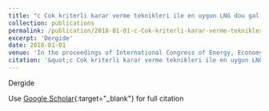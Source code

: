 ```yaml
---
title: "c Cok kriterli karar verme teknikleri ile en uygun LNG dou gal gaz tedarikc cisi sec cimi: G&quot;uncel c sartlara g&quot;ore T&quot;urkiye &quot;Orneu gi"
collection: publications
permalink: /publication/2018-01-01-c-Cok-kriterli-karar-verme-teknikleri-ile-en-uygun-LNG-dou-g
excerpt: 'Dergide'
date: 2018-01-01
venue: 'In the proceedings of International Congress of Energy, Economy and Security'
citation: '&quot;c Cok kriterli karar verme teknikleri ile en uygun LNG dou gal gaz tedarikc cisi sec cimi: G&amp;quot;uncel c sartlara g&amp;quot;ore T&amp;quot;urkiye &amp;quot;Orneu gi.&quot; In the proceedings of International Congress of Energy, Economy and Security, 2018.'
---
```

Dergide

Use [Google Scholar](https://scholar.google.com/scholar?q=c+Cok+kriterli+karar+verme+teknikleri+ile+en+uygun+LNG+dou+gal+gaz+tedarikc+cisi+sec+cimi:+G&quot;uncel+c+sartlara+g&quot;ore+T&quot;urkiye+&quot;Orneu+gi){:target="_blank"} for full citation